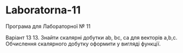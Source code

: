 # Laboratorna-11
Програма для Лабораторної № 11

Варіант 13
13. Знайти скалярні добутки ab, bc, ca для векторів a,b,c. Обчислення скалярного добутку оформити у вигляді функції.
